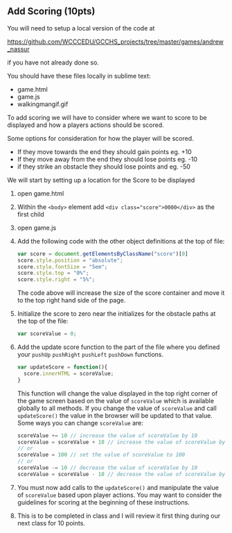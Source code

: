 ## Add Scoring (10pts)

You will need to setup a local version of the code at

https://github.com/WCCCEDU/GCCHS_projects/tree/master/games/andrew_nassur

if you have not already done so.

You should have these files locally in sublime text:
- game.html
- game.js
- walkingmangif.gif

To add scoring we will have to consider where we want to score to be displayed and how a players actions should be scored.

Some options for consideration for how the player will be scored.

- If they move towards the end they should gain points eg. +10
- If they move away from the end they should lose points eg. -10
- if they strike an obstacle they should lose points and eg. -50

We will start by setting up a location for the Score to be displayed

1. open game.html
2. Within the `<body>` element add `<div class="score">0000</div>` as the first child
3. open game.js
4. Add the following code with the other object definitions at the top of file:

    ```javascript
    var score = document.getElementsByClassName("score")[0]
    score.style.position = "absolute";
    score.style.fontSize = "5em";
    score.style.top = "0%";
    score.style.right = "5%";
    ```
    The code above will increase the size of the score container and move it to the top right hand side of the page.
5. Initialize the score to zero near the initializes for the obstacle paths at the top of the file:

    ```javascript
    var scoreValue = 0;
    ```
6. Add the update score function to the part of the file where you defined your `pushUp` `pushRight` `pushLeft` `pushDown` functions.

    ```javascript
    var updateScore = function(){
      score.innerHTML = scoreValue;
    }
    ```
    This function will change the value displayed in the top right corner of the game screen based on the value of `scoreValue` which is available globally to all methods. If you change the value of `scoreValue` and call `updateScore()` the value in the browser will be updated to that value. Some ways you can change `scoreValue` are:
    ```javascript
    scoreValue += 10 // increase the value of scoreValue by 10
    scoreValue = scoreValue + 10 // increase the value of scoreValue by 10
    // or
    scoreValue = 100 // set the value of scoreValue to 100
    // or
    scoreValue -= 10 // decrease the value of scoreValue by 10
    scoreValue = scoreValue - 10 // decrease the value of scoreValue by 10
    ```
7. You must now add calls to the `updateScore()` and manipulate the value of `scoreValue` based upon player actions. You may want to consider the guidelines for scoring at the beginning of these instructions.
8. This is to be completed in class and I will review it first thing during our next class for 10 points.

